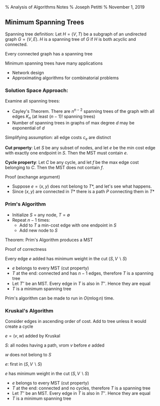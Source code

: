 % Analysis of Algorithms Notes
% Joseph Petitti
% November 1, 2019

## Minimum Spanning Trees

Spanning tree definition: Let $H = (V, T)$ be a subgraph of an undirected graph
$G = (V, E)$. $H$ is a spanning tree of $G$ if $H$ is both acyclic and
connected.

Every connected graph has a spanning tree

Minimum spanning trees have many applications

  - Network design
  - Approximating algorithms for combinatorial problems

### Solution Space Approach:

Examine all spanning trees:

  - Cayley's Theorem. There are $n^{n-2}$ spanning trees of the graph with all
    edges $K_n$ (at least $(n-1)!$ spanning trees)
  - Number of spanning trees in graphs of max degree $d$ may be exponential of
    $d$

Simplifying assumption: all edge costs $c_e$ are distinct

__Cut property__: Let $S$ be any subset of nodes, and let $e$ be the min cost
edge with exactly one endpoint in $S$. Then the MST must contain $e$.

__Cycle property__: Let $C$ be any cycle, and let $f$ be the max edge cost
belonging to $C$. Then the MST does not contain $f$.

Proof (exchange argument)

  - Suppose $e = (x, y)$ does not belong to $T*$, and let's see what happens.
  - Since $(x, y)$ are connected in $T*$ there is a path $P$ connecting them in
    $T*$

### Prim's Algorithm

  - Initialize $S$ = any node, $T = \emptyset$
  - Repeat $n - 1$ times:
    - Add to $T$ a min-cost edge with one endpoint in $S$
    - Add new node to $S$

Theorem: Prim's Algorithm produces a MST

Proof of correctness

Every edge $e$ added has minimum weight in the cut $(S, V \backslash S)$

  - $e$ belongs to every MST (cut property)
  - $T$ at the end: connected and has $n-1$ edges, therefore $T$ is a spanning
    tree
  - Let $T''$ be an MST. Every edge in $T$ is also in $T''$. Hence they are
    equal
  - $T$ is a minimum spanning tree

Prim's algorithm can be made to run in $O(m \log n)$ time.

### Kruskal's Algorithm

Consider edges in ascending order of cost. Add to tree unless it would create a
cycle

$e = (v, w)$ added by Kruskal

$S$: all nodes having a path, vrom $v$ before $e$ added

$w$ does not belong to $S$

$e$: first in $(S, V \backslash S)$

$e$ has minimum weight in the cut $(S, V \backslash S)$

  - $e$ belongs to every MST (cut property)
  - $T$ at the end: connected and no cycles, therefore $T$ is a spanning tree
  - Let $T''$ be an MST. Every edge in $T$ is also in $T''$. Hence they are
    equal
  - $T$ is a minimum spanning tree
